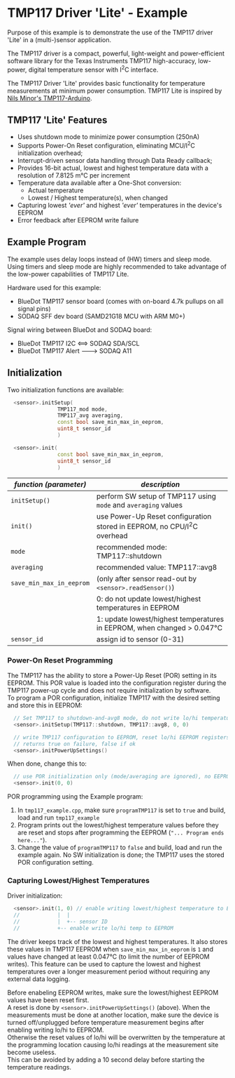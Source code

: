 # TMP117 Driver 'Lite' - Example

Purpose of this example is to demonstrate the use of the TMP117 driver 'Lite' in a (multi-)sensor application.

The TMP117 driver is a compact, powerful, light-weight and power-efficient software library for the Texas Instruments TMP117
high-accuracy, low-power, digital temperature sensor with I<sup>2</sup>C interface.

The TMP117 Driver 'Lite' provides basic functionality for temperature measurements at minimum power consumption.
TMP117 Lite is inspired by [Nils Minor's TMP117-Arduino](https://github.com/NilsMinor/TMP117-Arduino).

## TMP117 'Lite' Features

- Uses shutdown mode to minimize power consumption (250nA)
- Supports Power-On Reset configuration, eliminating MCU/I<sup>2</sup>C initialization overhead;
- Interrupt-driven sensor data handling through Data Ready callback;
- Provides 16-bit actual, lowest and highest temperature data with a resolution of 7.8125 m°C per increment
- Temperature data available after a One-Shot conversion:
  - Actual temperature
  - Lowest / Highest temperature(s), when changed
- Capturing lowest *'ever'* and highest *'ever'* temperatures in the device's EEPROM
- Error feedback after EEPROM write failure

## Example Program

The example uses delay loops instead of (HW) timers and sleep mode. Using timers and
sleep mode are highly recommended to take advantage of the low-power capabilities of TMP117 Lite.
  
Hardware used for this example:

- BlueDot TMP117 sensor board (comes with on-board 4.7k pullups on all signal pins)
- SODAQ SFF dev board (SAMD21G18 MCU with ARM M0+)

Signal wiring between BlueDot and SODAQ board:

- BlueDot TMP117 I2C <==> SODAQ SDA/SCL
- BlueDot TMP117 Alert ---> SODAQ A11

## Initialization

Two initialization functions are available:

```cpp
  <sensor>.initSetup(
                TMP117_mod mode,
                TMP117_avg averaging,
                const bool save_min_max_in_eeprom,
                uint8_t sensor_id
                )
```

```cpp
  <sensor>.init(
                const bool save_min_max_in_eeprom,
                uint8_t sensor_id
                )
```

|  *function (parameter)*  | *description*
---------------------------|-------------------------------------------------------------------------------
| `initSetup()`            | perform SW setup of TMP117 using `mode` and `averaging` values
| `init()`                 | use Power-Up Reset configuration stored in EEPROM, no CPU/I<sup>2</sup>C overhead
| `mode`                   | recommended mode: TMP117::shutdown
| `averaging`              | recommended value: TMP117::avg8
| `save_min_max_in_eeprom` | (only after sensor read-out by `<sensor>.readSensor()`)
| | 0: do not update lowest/highest temperatures in EEPROM
| | 1: update lowest/highest temperatures in EEPROM, when changed > 0.047°C
| `sensor_id`              | assign id to sensor (0-31)

### Power-On Reset Programming

The TMP117 has the ability to store a Power-Up Reset (POR) setting in its EEPROM. This POR value is loaded into the
configuration register during the TMP117 power-up cycle and does not require initialization by software.  
To program a POR configuration, initialize TMP117 with the desired setting and store this in EEPROM:

```cpp
  // Set TMP117 to shutdown-and-avg8 mode, do not write lo/hi temperature to EEPROM, sensor ID = 0
  <sensor>.initSetup(TMP117::shutdown, TMP117::avg8, 0, 0)

  // write TMP117 configuration to EEPROM, reset lo/hi EEPROM registers to factory values
  // returns true on failure, false if ok
  <sensor>.initPowerUpSettings()                  
```

When done, change this to:

```cpp
  // use POR initialization only (mode/averaging are ignored), no EEPROM updates of lo/hi temperature, sensor ID = 0
  <sensor>.init(0, 0)
```

POR programming using the Example program:

1. In `tmp117_example.cpp`, make sure `programTMP117` is set to `true` and build, load and run `tmp117_example`
2. Program prints out the lowest/highest temperature values before they are reset and stops after programming the EEPROM  (`"... Program ends here..."`).
3. Change the value of `programTMP117` to `false` and build, load and run the example again. No SW initialization is done; the TMP117 uses the stored POR configuration setting.

### Capturing Lowest/Highest Temperatures

Driver initialization:

```cpp
  <sensor>.init(1, 0) // enable writing lowest/highest temperature to EEPROM
  //            |  |
  //            |  +-- sensor ID
  //            +-- enable write lo/hi temp to EEPROM

```

The driver keeps track of the lowest and highest temperatures. It also stores these values in TMP117 EEPROM when
`save_min_max_in_eeprom` is `1` and values have changed at least 0.047°C (to limit the number of EEPROM writes).
This feature can be used to capture the lowest and highest temperatures over a longer measurement period
without requiring any external data logging.

Before enabeling EEPROM writes, make sure the lowest/highest EEPROM values have been reset first.  
A reset is done by `<sensor>.initPowerUpSettings()` (above). When the measurements must be done at another location, make sure
the device is turned off/unplugged before temperature measurement begins after enabling writing lo/hi to EEPROM.  
Otherwise the reset values of lo/hi will be overwritten by the temperature at the programming location causing
lo/hi readings at the measurement site become useless.  
This can be avoided by adding a 10 second delay before starting the temperature readings.
